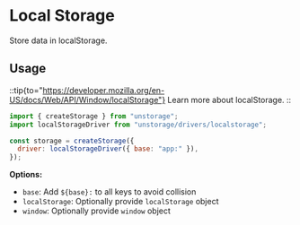 # Local Storage

Store data in localStorage.

## Usage

::tip{to="https://developer.mozilla.org/en-US/docs/Web/API/Window/localStorage"}
Learn more about localStorage.
::

```js
import { createStorage } from "unstorage";
import localStorageDriver from "unstorage/drivers/localstorage";

const storage = createStorage({
  driver: localStorageDriver({ base: "app:" }),
});
```

**Options:**

- `base`: Add `${base}:` to all keys to avoid collision
- `localStorage`: Optionally provide `localStorage` object
- `window`: Optionally provide `window` object
